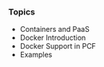 <!-- .element: class="toc" -->
<!-- .slide: data-menu-title="" -->

### Topics

* Containers and PaaS
* Docker Introduction
* Docker Support in PCF
* Examples<!-- .element: class="current-item" -->

<i class="fa fa-cloud fa-lg"></i>
